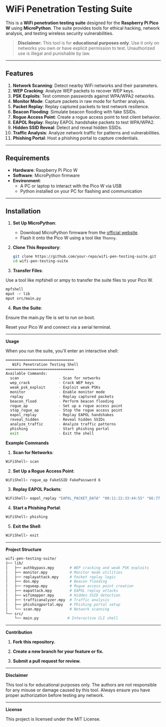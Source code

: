 # WiFi Penetration Testing Suite

This is a **WiFi penetration testing suite** designed for the **Raspberry Pi Pico W** using **MicroPython**. The suite provides tools for ethical hacking, network analysis, and testing wireless security vulnerabilities. 

> **Disclaimer:** This tool is for **educational purposes only**. Use it only on networks you own or have explicit permission to test. Unauthorized use is illegal and punishable by law.

---

## Features

1. **Network Scanning**: Detect nearby WiFi networks and their parameters.
2. **WEP Cracking**: Analyze WEP packets to recover WEP keys.
3. **PSK Exploits**: Test common passwords against WPA/WPA2 networks.
4. **Monitor Mode**: Capture packets in raw mode for further analysis.
5. **Packet Replay**: Replay captured packets to test network resilience.
6. **Beacon Flooding**: Simulate beacon flooding with fake SSIDs.
7. **Rogue Access Point**: Create a rogue access point to test client behavior.
8. **EAPOL Replay**: Replay EAPOL handshake packets to test WPA/WPA2.
9. **Hidden SSID Reveal**: Detect and reveal hidden SSIDs.
10. **Traffic Analysis**: Analyze network traffic for patterns and vulnerabilities.
11. **Phishing Portal**: Host a phishing portal to capture credentials.

---

## Requirements

- **Hardware**: Raspberry Pi Pico W
- **Software**: MicroPython firmware
- **Environment**:
  - A PC or laptop to interact with the Pico W via USB
  - Python installed on your PC for flashing and communication

---

## Installation

1. **Set Up MicroPython**:
   - Download MicroPython firmware from the [official website](https://micropython.org/download/rp2-pico-w/).
   - Flash it onto the Pico W using a tool like `Thonny`.

2. **Clone This Repository**:
   ```bash
   git clone https://github.com/your-repo/wifi-pen-testing-suite.git
   cd wifi-pen-testing-suite
   ```
3. **Transfer Files**:

Use a tool like mpfshell or ampy to transfer the suite files to your Pico W.

```bash
mpfshell
mput -r lib
mput src/main.py
```

4. **Run the Suite**:

Ensure the main.py file is set to run on boot.

Reset your Pico W and connect via a serial terminal.




---

**Usage**

When you run the suite, you'll enter an interactive shell:

```bash
===============================
   WiFi Penetration Testing Shell
===============================
Available Commands:
  scan                  - Scan for networks
  wep_crack             - Crack WEP keys
  weak_psk_exploit      - Exploit weak PSKs
  monitor               - Enable monitor mode
  replay                - Replay captured packets
  beacon_flood          - Perform beacon flooding
  rogue_ap              - Set up a rogue access point
  stop_rogue_ap         - Stop the rogue access point
  eapol_replay          - Replay EAPOL handshakes
  reveal_hidden         - Reveal hidden SSIDs
  analyze_traffic       - Analyze traffic patterns
  phishing              - Start phishing portal
  exit                  - Exit the shell
```
**Example Commands**

1. **Scan for Networks**:

```bash
WiFiShell> scan
```

2. **Set Up a Rogue Access Point**:

```bash
WiFiShell> rogue_ap FakeSSID FakePassword 6
```

3. **Replay EAPOL Packets**:

```bash
WiFiShell> eapol_replay "EAPOL_PACKET_DATA" "00:11:22:33:44:55" "66:77:88:99:AA:BB"
```

4. **Start a Phishing Portal**:

```bash
WiFiShell> phishing
```

5. **Exit the Shell**:

```bash
WiFiShell> exit
```



---

**Project Structure**

```bash
wifi-pen-testing-suite/
├── lib/
│   ├── authbypass.mpy       # WEP cracking and weak PSK exploits
│   ├── monitor.mpy          # Monitor mode utilities
│   ├── replayattack.mpy     # Packet replay logic
│   ├── dos.mpy              # Beacon flooding
│   ├── rogueap.mpy          # Rogue access point creation
│   ├── eapattack.mpy        # EAPOL replay attacks
│   ├── wifimapper.mpy       # Hidden SSID detection
│   ├── trafficanalyzer.mpy  # Traffic analysis
│   ├── phishingportal.mpy   # Phishing portal setup
│   └── scan.mpy             # Network scanning
└── src/
    └── main.py             # Interactive CLI shell
```

---

**Contribution**

1. **Fork this repository.**


2. **Create a new branch for your feature or fix.**


3. **Submit a pull request for review.**




---

**Disclaimer**

This tool is for educational purposes only. The authors are not responsible for any misuse or damage caused by this tool. Always ensure you have proper authorization before testing any network.


---

**License**

This project is licensed under the MIT License.
